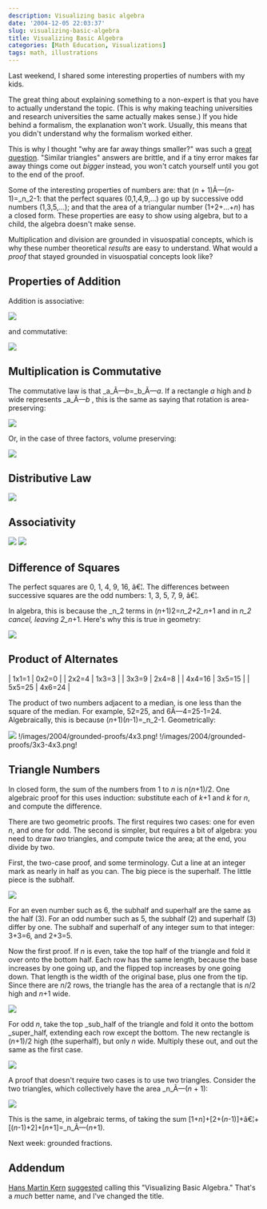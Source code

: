 ```yaml
---
description: Visualizing basic algebra
date: '2004-12-05 22:03:37'
slug: visualizing-basic-algebra
title: Visualizing Basic Algebra
categories: [Math Education, Visualizations]
tags: math, illustrations
---
```


Last weekend, I shared some interesting properties of numbers with my kids.

The great thing about explaining something to a non-expert is that you have to actually understand the topic.  (This is why making teaching universities and research universities the same actually makes sense.)  If you hide behind a formalism, the explanation won't work.  Usually, this means that you didn't understand why the formalism worked either.

This is why I thought "why are far away things smaller?" was such a [great question](/2003/07/hard-questions).  "Similar triangles" answers are brittle, and if a tiny error makes far away things come out _bigger_ instead, you won't catch yourself until you got to the end of the proof.

Some of the interesting properties of numbers are: that (_n_ + 1)Ã—(_n_-1)=_n_2-1: that the perfect squares (0,1,4,9,...) go up by successive odd numbers (1,3,5,...); and that the area of a triangular number (1+2+...+_n_) has a closed form.  These properties are easy to show using algebra, but to a child, the algebra doesn't make sense.

Multiplication and division are grounded in visuospatial concepts, which is why these number theoretical _results_ are easy to understand.  What would a _proof_ that stayed grounded in visuospatial concepts look like?

## Properties of Addition

Addition is associative:

![](http://images.osteele.com/2004/grounded-proofs/line-assoc.png)

and commutative:

![](http://images.osteele.com/2004/grounded-proofs/line-commute.png)

## Multiplication is Commutative

The commutative law is that _a_Ã—_b_=_b_Ã—_a_.  If a rectangle _a_ high and _b_ wide represents _a_Ã—_b_ , this is the same as saying that rotation is area-preserving:

![](http://images.osteele.com/2004/grounded-proofs/ab=ba.png)

Or, in the case of three factors, volume preserving:

![](http://images.osteele.com/2004/grounded-proofs/abc=bca.png)

## Distributive Law

![](http://images.osteele.com/2004/grounded-proofs/ab+ac.png)

## Associativity

![](http://images.osteele.com/2004/grounded-proofs/3d-assoc1.png)
![](http://images.osteele.com/2004/grounded-proofs/3d-assoc2.png)

## Difference of Squares

The perfect squares are 0, 1, 4, 9, 16, â€¦.  The differences between successive squares are the odd numbers: 1, 3, 5, 7, 9, â€¦.

In algebra, this is because the _n_2 terms in (_n_+1)2=_n_2+2_n_+1 and in _n_2 cancel, leaving 2_n_+1. Here's why this is true in geometry:

![](http://images.osteele.com/2004/grounded-proofs/(n+1)^2.png)

## Product of Alternates

| 1x1=1  | 0x2=0  |
| 2x2=4  | 1x3=3  |
| 3x3=9  | 2x4=8  |
| 4x4=16 | 3x5=15 |
| 5x5=25 | 4x6=24 |

The product of two numbers adjacent to a median, is one less than the square of the median.  For example, 52=25, and 6Ã—4=25-1=24.  Algebraically, this is because (_n_+1)(_n_-1)=_n_2-1.  Geometrically:

![](http://images.osteele.com/2004/grounded-proofs/4x4.png) !/images/2004/grounded-proofs/4x3.png! !/images/2004/grounded-proofs/3x3-4x3.png!

## Triangle Numbers

In closed form, the sum of the numbers from 1 to _n_ is _n_(_n_+1)/2.  One algebraic proof for this uses induction: substitute each of _k_+1 and _k_ for _n_, and compute the difference.

There are two geometric proofs.  The first requires two cases: one for even _n_, and one for odd.  The second is simpler, but requires a bit of algebra: you need to draw _two_ triangles, and compute twice the area; at the end, you divide by two.

First, the two-case proof, and some terminology.  Cut a line at an integer mark as nearly in half as you can.  The big piece is the superhalf.  The little piece is the subhalf.

![](http://images.osteele.com/2004/grounded-proofs/subhalf.png)

For an even number such as 6, the subhalf and superhalf are the same as the half (3).  For an odd number such as 5, the subhalf (2) and superhalf (3) differ by one.  The subhalf and superhalf of any integer sum to that integer: 3+3=6, and 2+3=5.

Now the first proof. If _n_ is even, take the top half of the triangle and fold it over onto the bottom half.  Each row has the same length, because the base increases by one going up, and the flipped top increases by one going down.  That length is the width of the original base, plus one from the tip.  Since there are _n_/2 rows, the triangle has the area of a rectangle that is _n_/2 high and _n_+1 wide.

![](http://images.osteele.com/2004/grounded-proofs/1..n-even.png)

For odd _n_, take the top _sub_half of the triangle and fold it onto the bottom _super_half, extending each row except the bottom.  The new rectangle is (_n_+1)/2 high (the superhalf), but only _n_ wide.  Multiply these out, and out the same as the first case.

![](http://images.osteele.com/2004/grounded-proofs/1..n-odd.png)

A proof that doesn't require two cases is to use two triangles.  Consider the two triangles, which collectively have the area _n_Ã—(_n_ + 1):

![](http://images.osteele.com/2004/grounded-proofs/n(n+1).png)

This is the same, in algebraic terms, of taking the sum [1+_n_]+[2+(_n_-1)]+â€¦+[(_n_-1)+2]+[_n_+1]=_n_Ã—(_n_+1).

Next week: grounded fractions.

## Addendum

[Hans Martin Kern](http://www.extragroup.de/weblog/hmk/) [suggested](http://www.extragroup.de/weblog/hmk/archives/001484.html) calling this "Visualizing Basic Algebra."  That's a _much_ better name, and I've changed the title.
